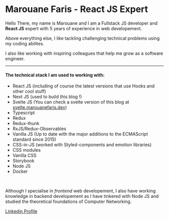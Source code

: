 # Marouane Faris - React JS Expert

Hello There, my name is Marouane and I am a Fullstack JS developer and **React JS** expert with 5 years of experience in web developement.

Above everything else, I like tackling challenging technical problems using my coding abilites.

I also like working with inspiring colleagues that help me grow as a software engineer.

---

#### The technical stack I am used to working with:

- React JS (including of course the latest versions that use Hooks and other cool stuff)
- Next JS (used to build this blog !)
- Svelte JS (You can check a svelte version of this blog at [svelte.marouanefaris.dev](https://svelte.marouanefaris.dev/))
- Typescript
- Redux
- Redux-thunk
- RxJS/Redux-Observables
- Vanilla JS (Up to date with the major additions to the ECMAScript standard since 2015)
- CSS-in-JS (worked with Styled-components and emotion libraries)
- CSS modules
- Vanilla CSS
- Storybook
- Node JS
- Docker

&nbsp;

Although I specialise in *frontend* web developement, I also have working knowledge in backend developement as I have tinkered with Node JS and studied the theoretical foundations of Computer Networking.


[Linkedin Profile](https://www.linkedin.com/in/marouane-faris-1514b970/)